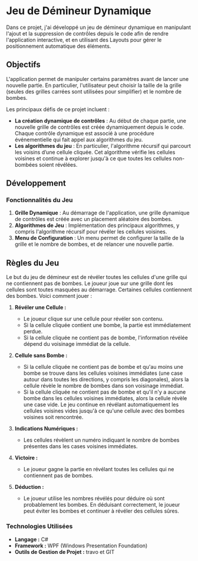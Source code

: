 # Jeu de Démineur Dynamique

Dans ce projet, j'ai développé un jeu de démineur dynamique en manipulant l'ajout et la suppression de contrôles depuis le code afin de rendre l'application interactive, et en utilisant des Layouts pour gérer le positionnement automatique des éléments.

## Objectifs

L'application permet de manipuler certains paramètres avant de lancer une nouvelle partie. En particulier, l'utilisateur peut choisir la taille de la grille (seules des grilles carrées sont utilisées pour simplifier) et le nombre de bombes.

Les principaux défis de ce projet incluent :
- **La création dynamique de contrôles** : Au début de chaque partie, une nouvelle grille de contrôles est créée dynamiquement depuis le code. Chaque contrôle dynamique est associé à une procédure événementielle qui fait appel aux algorithmes du jeu.
- **Les algorithmes du jeu** : En particulier, l'algorithme récursif qui parcourt les voisins d’une cellule cliquée. Cet algorithme vérifie les cellules voisines et continue à explorer jusqu'à ce que toutes les cellules non-bombées soient révélées.

## Développement

### Fonctionnalités du Jeu

1. **Grille Dynamique** : Au démarrage de l'application, une grille dynamique de contrôles est créée avec un placement aléatoire des bombes.
2. **Algorithmes de Jeu** : Implémentation des principaux algorithmes, y compris l'algorithme récursif pour révéler les cellules voisines.
3. **Menu de Configuration** : Un menu permet de configurer la taille de la grille et le nombre de bombes, et de relancer une nouvelle partie.

## Règles du Jeu

Le but du jeu de démineur est de révéler toutes les cellules d'une grille qui ne contiennent pas de bombes. Le joueur joue sur une grille dont les cellules sont toutes masquées au démarrage. Certaines cellules contiennent des bombes. Voici comment jouer :

1. **Révéler une Cellule :**
   - Le joueur clique sur une cellule pour révéler son contenu.
   - Si la cellule cliquée contient une bombe, la partie est immédiatement perdue.
   - Si la cellule cliquée ne contient pas de bombe, l'information révélée dépend du voisinage immédiat de la cellule.

2. **Cellule sans Bombe :**
   - Si la cellule cliquée ne contient pas de bombe et qu'au moins une bombe se trouve dans les cellules voisines immédiates (une case autour dans toutes les directions, y compris les diagonales), alors la cellule révèle le nombre de bombes dans son voisinage immédiat.
   - Si la cellule cliquée ne contient pas de bombe et qu'il n'y a aucune bombe dans les cellules voisines immédiates, alors la cellule révèle une case vide. Le jeu continue en révélant automatiquement les cellules voisines vides jusqu'à ce qu'une cellule avec des bombes voisines soit rencontrée.

3. **Indications Numériques :**
   - Les cellules révèlent un numéro indiquant le nombre de bombes présentes dans les cases voisines immédiates.

4. **Victoire :**
   - Le joueur gagne la partie en révélant toutes les cellules qui ne contiennent pas de bombes.

5. **Déduction :**
   - Le joueur utilise les nombres révélés pour déduire où sont probablement les bombes. En déduisant correctement, le joueur peut éviter les bombes et continuer à révéler des cellules sûres.

### Technologies Utilisées

- **Langage :** C#
- **Framework :** WPF (Windows Presentation Foundation)
- **Outils de Gestion de Projet :** travo et GIT
